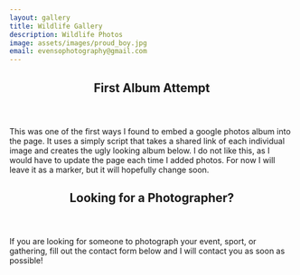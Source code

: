 ```yaml
---
layout: gallery
title: Wildlife Gallery
description: Wildlife Photos
image: assets/images/proud_boy.jpg
email: evensophotography@gmail.com
---
```


<!-- One -->
<section id="one">
	<div class="inner">
		<header class="major">
			<h2>First Album Attempt</h2>
		</header>
		<p>This was one of the first ways I found to embed a google photos album into the page. It uses a simply script that takes a shared link of each individual image and creates the ugly looking album below. I do not like this, as I would have to update the page each time I added photos. For now I will leave it as a marker, but it will hopefully change soon.</p>
	</div>
</section>

<!-- Two -->
<script src="https://cdn.jsdelivr.net/npm/publicalbum@latest/dist/pa-embed-player.min.js" async></script>
<div class="pa-embed-player" style="width:100%; height:480px; display:none;"
  data-link="https://photos.app.goo.gl/ufRHoqCiUZBn5Bv59"
  data-title="Animals"
  data-description="17 new photos · Album by Tristen Even">
  <img data-src="https://lh3.googleusercontent.com/AKbaLYrRkQgn5V44LDi71rIKW1H6yYAjCg-BdmZf4f1H3-P_nPk4PAdcSGTJGgagQKpjnJvDp1VMSV3kGmpkHl8yFbDKwTm1kG-t3XxW0nOax3twWKmWXioultq-6IMHeh9H6QRjiw=w1920-h1080" src="" alt="" />
  <img data-src="https://lh3.googleusercontent.com/lGX4Npc2U1xVdHCDp3-4PTx2NRmXyo0NPQIsPfgnNsTiElzN0orgAYeciy2PxSlHeikT4nKnwxFvmFRFfcANh5lXo86Xv_RckbR7yN0ZxMOxXfvZP8gX7alMDz0-npiZ8sQb3oGnpw=w1920-h1080" src="" alt="" />
  <img data-src="https://lh3.googleusercontent.com/0HFzVpXmS0meYVphxY3VWlBo-ozY3h9QgLCVqMc69DLj3yAB3OYtLsHU6Fv20KCozixtaE5j_9BNmBPeFAB-pzjb3ud6dgsoyWZX-yS7_AIBiE2lvbqzgP5bh3IxgEn_hdlPIu3Exg=w1920-h1080" src="" alt="" />
  <img data-src="https://lh3.googleusercontent.com/akh_c6Gwl1EIb6iaVajGnbR8ochlBNHIm023YVocH2G2y_XBZy1pL2AG14a59tzGq3PvP9-nyre9CCqul8dqbzAG1pbyjQm3t3M4g0E-u9WFtaedyvPt8-Z8eqi2cjYI7srrzCPKMA=w1920-h1080" src="" alt="" />
  <img data-src="https://lh3.googleusercontent.com/HKdWaJ5avYywRZ2K2Wb-rW_1iuhdx_yzH3wmEe8lmPg57pyUmMyJ1i004KFFMiMuyJ2uikNsecl54Gp3uqYI88X1CVXP_H60MNkP-NlpPlUn6YewuyO0WN8W1IM1Le5DOAYvnQVnyg=w1920-h1080" src="" alt="" />
  <img data-src="https://lh3.googleusercontent.com/jXDyABCzZ6-ifwQokG_1SdrD-H6FFTc4jd7cvJZirdJQHQE-NQu5yGEfmBM2okWTSJ6Ls_3jOnV-rHuLLQbWcqttrCNgdIsPhWcJ--SH0nMRPI522kKmmq4gbCdHflhqh19YbFQ1jA=w1920-h1080" src="" alt="" />
  <img data-src="https://lh3.googleusercontent.com/-sm93vqcq11T-ZEqrBJjpxYoREj8pO4DxPt2sRj3bSFSu4WvMOasUYvkUYRIYDmGRNNXQrgoEUmuq7PN99lOSPzpaLNNXGC01CMBxRtftYrbI0Wi8X8sTSy0Gpcvf268Jh2JSOHJhw=w1920-h1080" src="" alt="" />
  <img data-src="https://lh3.googleusercontent.com/-SvUK0_VfgxB-abD7FdAYyWPjHYEUaiSTGZm9i3Nf5IOvAETPwKc_ZrOl1o7S5c0gOb8OKSoylcjbEbOfk7D1udIKa2B0MHUcWCzIL7Njsz9je3gkOuD9UXOVF3zqepCw0x0A7nfVA=w1920-h1080" src="" alt="" />
  <img data-src="https://lh3.googleusercontent.com/217vk737jJ2Feng5t0mEVPcu01O-9ycQivYyE3BSOkXjhOQOHBCZEzRZNScJPqRprTOpTOTY96bTboq1Lhjkyu6TtjkhlEQN8GnsCdvpbRgVuqjlGkA2wfCO3pYLBV6FIlEEVtW58g=w1920-h1080" src="" alt="" />
  <img data-src="https://lh3.googleusercontent.com/GmOkXFv62_NdUBBnGo_BRNUDzkYIUyEK_EHzTQLmB1aQuADUxzE8oodMSmuhzJhsSnYnP_Pjn_Tpbr1P7GDMnyRtv0hJgVK0ept8Cm2PIBmknqKXBkRDkJZjfgDaB1o1bxj3N4HAhg=w1920-h1080" src="" alt="" />
  <img data-src="https://lh3.googleusercontent.com/kyAlEMo2COwgabsf140zQulMjC6G73QZoKrYgTbNQ8-rRlGe_U0ROw19QyOHKUqAy8SumyfYtuxNwM0n1Ut7Fjhw68qJSFleGDwnscSJ7dg8hIjB5JaAGg_n5xJ9RQs-y14T4_9-3w=w1920-h1080" src="" alt="" />
  <img data-src="https://lh3.googleusercontent.com/n39df_5DFN1q4PLEQ-dIkrAiEvokAWz1pEsEE1-zz2UMClvNwuCVR9RzBfNhf4sQCgjLRky9PLkDI0PpZ_SMKDqc6aqRPyTDuZcM_0WrB6yOCWXbjHJUdOJnPQKUAFnWCwmMDXse4g=w1920-h1080" src="" alt="" />
  <img data-src="https://lh3.googleusercontent.com/6nmTbl4X4BJN3MctXyTxwcqSDK-dXpDi2wQ4Js_WMTtP-8llzIOGYtXZuldKh_LUaB2wNdwU1DtoM_NID7OHY1YAQI4RRZqnC2Rag3sUeEYj-4kROfhhzKZjVrw0wyx5EnAV0mwcsw=w1920-h1080" src="" alt="" />
  <img data-src="https://lh3.googleusercontent.com/fDMTugzRtnrRTgVJnFVHqt5VcHNhQUScnCPK_EDp-LQy_v8eNKcgSJOlZhIaq0L7ibVt6SUTtBxUKFllvVvIp1rm5BwCP1zpItGuyKkfZaVkPE8gtRBYERM0x_mBVX_XjhM56dnbVw=w1920-h1080" src="" alt="" />
  <img data-src="https://lh3.googleusercontent.com/ty676lEB4RplyCmwRQltcg-Fn0TRoMPdt65noBm7TsPbTu0D3OkSRxoicQI_GMCxNS31CP1tD2s1PRfjkup7SyT8Y0XvP10mIyw4CrWlTXnxHigLmUhCE1uxMaVdMhoggBAx5Crw4A=w1920-h1080" src="" alt="" />
  <img data-src="https://lh3.googleusercontent.com/uu47oBZQOM76VPh_1PULZtvbcUQDy_yc7t_V77f-VyIen2eiumdsL-bGAjSOEcQAEEdY6jr0jkHoPDuHMNerkQrHrCmApelIs9pWMg_P2-z3KRHr49VKyTUTp0IxDBOVSRsvU-YNeQ=w1920-h1080" src="" alt="" />
  <img data-src="https://lh3.googleusercontent.com/txfay6lecn1ZTR5gOjqkN889ESl5WAW4V4WZI2qTy6L61J_3MDvDZwHYjJA4bZvD4dRVaxc1_bWyhMRaNJtuMPsQg3Pe2aiGxPzq-uZOtf2O-wBPyZj1FenqMsc7IaSoctb_M_XbFQ=w1920-h1080" src="" alt="" />
</div>

<!-- Three -->
<section id="three">
	<div class="inner">
		<header class="major">
			<h2>Looking for a Photographer?</h2>
		</header>
		<p>If you are looking for someone to photograph your event, sport, or gathering, fill out the contact form below and I will contact you as soon as possible!</p>
	</div>
</section>
